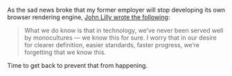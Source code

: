 

As the sad news broke that my former employer will stop developing its own browser rendering engine, [John
Lilly wrote the
following](http://lilly.tumblr.com/post/43088488614/a-few-folks-have-asked-me-what-i-think-of-the-news):

> What
> we do know is that in technology, we’ve never been served well by monocultures — we know this for sure. I
> worry that in our desire for clearer definition, easier standards, faster progress, we’re forgetting that we
> know this.

Time to get back to prevent that from happening.
